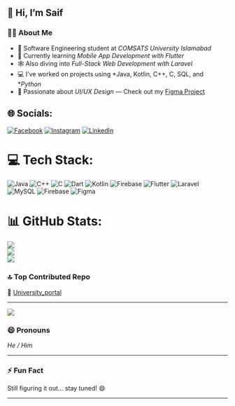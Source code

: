 ## 👋 Hi, I’m Saif


### 👨‍🎓 About Me

- 🧠 Software Engineering student at *COMSATS University Islamabad*
- 📱 Currently learning *Mobile App Development with Flutter*
- 🕸 Also diving into *Full-Stack Web Development with Laravel*
- 💻 I’ve worked on projects using *Java, Kotlin, C++, C, SQL, and **Python*
- 🎨 Passionate about *UI/UX Design* — Check out my [Figma Project](https://www.figma.com/design/87zDGjMBjTJzTdQpZbrDdl/HCI-Project?node-id=0-1&t=vnvbwQli2Wl7m40g-1)




## 🌐 Socials:
[![Facebook](https://img.shields.io/badge/Facebook-%231877F2.svg?logo=Facebook&logoColor=white)](https://www.facebook.com/share/1Bz3c7icDQ/) [![Instagram](https://img.shields.io/badge/Instagram-%23E4405F.svg?logo=Instagram&logoColor=white)](https://www.instagram.com/saif_ulhassan?igsh=MXV5dmpnMGFlNXU3MA==) [![LinkedIn](https://img.shields.io/badge/LinkedIn-%230077B5.svg?logo=linkedin&logoColor=white)](https://www.linkedin.com/in/saif-ul-hassan-03aa80287/) 

# 💻 Tech Stack:
![Java](https://img.shields.io/badge/java-%23ED8B00.svg?style=for-the-badge&logo=openjdk&logoColor=white) ![C++](https://img.shields.io/badge/c++-%2300599C.svg?style=for-the-badge&logo=c%2B%2B&logoColor=white) ![C](https://img.shields.io/badge/c-%2300599C.svg?style=for-the-badge&logo=c&logoColor=white) ![Dart](https://img.shields.io/badge/dart-%230175C2.svg?style=for-the-badge&logo=dart&logoColor=white) ![Kotlin](https://img.shields.io/badge/kotlin-%237F52FF.svg?style=for-the-badge&logo=kotlin&logoColor=white) ![Firebase](https://img.shields.io/badge/firebase-%23039BE5.svg?style=for-the-badge&logo=firebase) ![Flutter](https://img.shields.io/badge/Flutter-%2302569B.svg?style=for-the-badge&logo=Flutter&logoColor=white) ![Laravel](https://img.shields.io/badge/laravel-%23FF2D20.svg?style=for-the-badge&logo=laravel&logoColor=white) ![MySQL](https://img.shields.io/badge/mysql-4479A1.svg?style=for-the-badge&logo=mysql&logoColor=white) ![Firebase](https://img.shields.io/badge/firebase-a08021?style=for-the-badge&logo=firebase&logoColor=ffcd34) ![Figma](https://img.shields.io/badge/figma-%23F24E1E.svg?style=for-the-badge&logo=figma&logoColor=white)
# 📊 GitHub Stats:
![](https://github-readme-stats.vercel.app/api?username=iamSaifulhassan&theme=transparent&hide_border=false&include_all_commits=false&count_private=false)<br/>
![](https://nirzak-streak-stats.vercel.app/?user=iamSaifulhassan&theme=transparent&hide_border=false)<br/>
![](https://github-readme-stats.vercel.app/api/top-langs/?username=iamSaifulhassan&theme=transparent&hide_border=false&include_all_commits=false&count_private=false&layout=compact)

### 🔝 Top Contributed Repo  
🔗 [University_portal](https://github.com/iamSaifulhassan/University_portal)


---
[![](https://visitcount.itsvg.in/api?id=mun33b-exe&icon=0&color=0)](https://visitcount.itsvg.in)



### 😄 Pronouns
  *He / Him*

---

### ⚡ Fun Fact

  Still figuring it out... stay tuned! 😄

---
